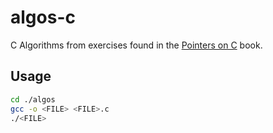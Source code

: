 # algos-c

C Algorithms from exercises found in the [Pointers on C](https://www.amazon.com/Pointers-C-Kenneth-Reek/dp/0673999866) book.

## Usage

```bash
cd ./algos
gcc -o <FILE> <FILE>.c
./<FILE>
```